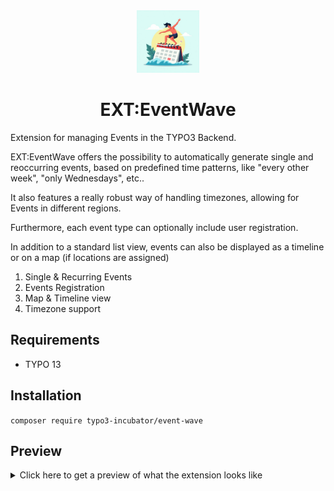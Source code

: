 <div align="center">
<img src="./images/logo.jpg" width="100px" />

# EXT:EventWave

</div>

Extension for managing Events in the TYPO3 Backend.

EXT:EventWave offers the possibility to automatically generate single and reoccurring events, based on predefined time patterns, like "every other week", "only Wednesdays", etc..

It also features a really robust way of handling timezones, allowing for Events in different regions.

Furthermore, each event type can optionally include user registration.

In addition to a standard list view, events can also be displayed as a timeline or on a map (if locations are assigned)

1. Single & Recurring Events
2. Events Registration
3. Map & Timeline view
4. Timezone support

## Requirements

-   TYPO 13

## Installation

`composer require typo3-incubator/event-wave`

## Preview

<details>
  <summary>Click here to get a preview of what the extension looks like</summary>

### Appointments Generator

<img src="./images/appointments-generator-recurring.png" width="500px" />

### Backend Module Overview

<img src="./images/backend-module.png" width="500px" />

### Event Registrations

<img src="./images/event-registration.png" width="500px" />

### Map View

<img src="./images/map-events.png" width="500px" />

### Timeline View

<img src="./images/timeline.png" width="500px" />

### Different Timezone

<img src="./images/different-timezones.png" width="500px" />

</details>
